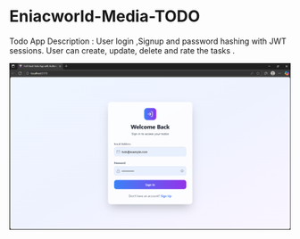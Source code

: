 # Eniacworld-Media-TODO
Todo App  Description : User login ,Signup and password hashing with JWT sessions. User can create, update, delete and rate the tasks .


![Todo](assets/first.png)
